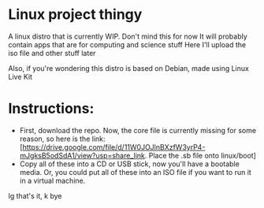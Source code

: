 # Linux project thingy

A linux distro that is currently WIP. Don't mind this for now
It will probably contain apps that are for computing and science stuff
Here I'll upload the iso file and other stuff later

Also, if you're wondering this distro is based on Debian, made using Linux Live Kit

# Instructions:

- First, download the repo. Now, the core file is currently missing for some reason, so here is the link: [https://drive.google.com/file/d/11W0JOJlnBXzfW3yrP4-mJgksB5odSdA1/view?usp=share_link. Place the .sb file onto linux/boot]
- Copy all of these into a CD or USB stick, now you'll have a bootable media. Or, you could put all of these into an ISO file if you want to run it in a virtual machine. 

Ig that's it, k bye
